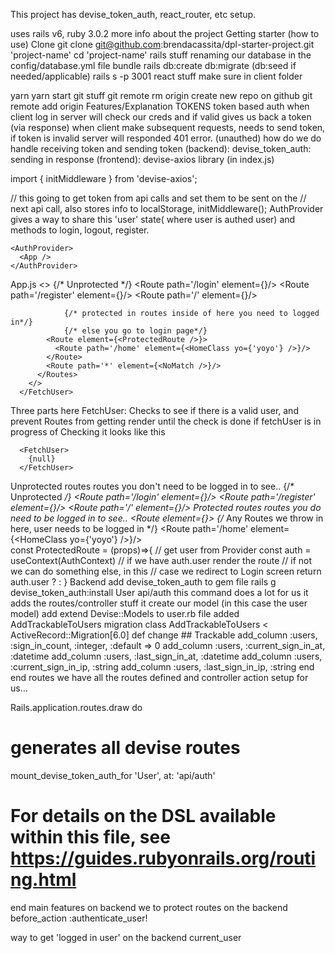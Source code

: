This project has devise_token_auth, react_router, etc setup.

uses rails v6, ruby 3.0.2
more info about the project
Getting starter (how to use)
Clone
git clone git@github.com:brendacassita/dpl-starter-project.git 'project-name'
cd 'project-name'
rails stuff
renaming our database in the config/database.yml file
bundle
rails db:create db:migrate (db:seed if needed/applicable)
rails s -p 3001
react stuff
make sure in client folder

yarn
yarn start
git stuff
git remote rm origin
create new repo on github
git remote add origin
Features/Explanation
TOKENS
token based auth
when client log in server will check our creds and if valid gives us back a token (via response)
when client make subsequent requests, needs to send token, if token is invalid server will responded 401 error. (unauthed)
how do we do handle receiving token and sending token (backend): devise_token_auth: sending in response (frontend): devise-axios library (in index.js)

import { initMiddleware } from 'devise-axios';

// this going to get token from api calls and set them to be sent on the
// next api call, also stores info to localStorage,
initMiddleware();
AuthProvider
gives a way to share this 'user' state( where user is authed user) and methods to login, logout, register.

    <AuthProvider>
      <App />
    </AuthProvider>
App.js
      <FetchUser>
        <>
          <Routes>
            {/* Unprotected */}
            <Route path='/login' element={<Login />}/>
            <Route path='/register' element={<Register />}/>
            <Route path='/' element={<Home />}/>
           
                {/* protected in routes inside of here you need to logged in*/}
                {/* else you go to login page*/}
            <Route element={<ProtectedRoute />}>
              <Route path='/home' element={<HomeClass yo={'yoyo'} />}/>
            </Route>  
            <Route path='*' element={<NoMatch />}/>
          </Routes>
        </>
      </FetchUser>
Three parts here
FetchUser: Checks to see if there is a valid user, and prevent Routes from getting render until the check is done
if fetchUser is in progress of Checking it looks like this

      <FetchUser>
        {null}
      </FetchUser>
Unprotected routes routes you don't need to be logged in to see..
   {/* Unprotected */}
            <Route path='/login' element={<Login />}/>
            <Route path='/register' element={<Register />}/>
            <Route path='/' element={<Home />}/>
Protected routes routes you do need to be logged in to see..
    <Route element={<ProtectedRoute />}>
        {/* Any Routes we throw in here, user needs to be logged in */}
        <Route path='/home' element={<HomeClass yo={'yoyo'} />}/>
    </Route>  
    const ProtectedRoute = (props)=>{
        // get user from Provider 
        const auth = useContext(AuthContext)
        // if we have auth.user render the route
        // if not we can do something else, in this
        // case we redirect to Login screen
        return auth.user ? <Outlet /> : <Navigate to='/login'/>
    }
Backend
add devise_token_auth to gem file
rails g devise_token_auth:install User api/auth this command does a lot for us
it adds the routes/controller stuff
it create our model (in this case the user model)
add extend Devise::Models to user.rb file
added AddTrackableToUsers migration
class AddTrackableToUsers < ActiveRecord::Migration[6.0]
  def change
      ## Trackable
      add_column :users, :sign_in_count, :integer, :default => 0
      add_column :users, :current_sign_in_at, :datetime
      add_column :users, :last_sign_in_at, :datetime
      add_column :users, :current_sign_in_ip, :string
      add_column :users, :last_sign_in_ip, :string
  end
end
routes
we have all the routes defined and controller action setup for us...

Rails.application.routes.draw do
  # generates all devise routes
  mount_devise_token_auth_for 'User', at: 'api/auth'
  # For details on the DSL available within this file, see https://guides.rubyonrails.org/routing.html

end
main features on backend
we to protect routes on the backend before_action :authenticate_user!

way to get 'logged in user' on the backend current_user
